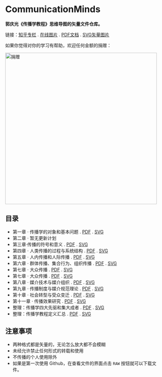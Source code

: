 # CommunicationMinds
<b>郭庆光《传播学教程》思维导图的矢量文件仓库。</b>  

链接：[知乎专栏](https://zhuanlan.zhihu.com/jcnotes) . [在线图片](https://zhuanlan.zhihu.com/p/27378927) . [PDF文档](https://github.com/reynd/communicationminds/tree/master/pdf) . [SVG矢量图片](https://github.com/reynd/communicationminds/tree/master/svg)  
  

如果你觉得对你的学习有帮助，欢迎任何金额的捐赠：  
  
<img src="https://github.com/reynd/communicationminds/raw/master/donate.jpg" alt="捐赠" title="支付宝" width="480"/>


## 目录
- 第一章 · 传播学的对象和基本问题 . [PDF](https://github.com/reynd/communicationminds/raw/master/pdf/1%E3%80%81%E4%BC%A0%E6%92%AD%E5%AD%A6%E7%9A%84%E5%AF%B9%E8%B1%A1%E5%92%8C%E5%9F%BA%E6%9C%AC%E9%97%AE%E9%A2%98.pdf) . [SVG](https://github.com/reynd/communicationminds/raw/master/svg/1%E3%80%81%E4%BC%A0%E6%92%AD%E5%AD%A6%E7%9A%84%E5%AF%B9%E8%B1%A1%E5%92%8C%E5%9F%BA%E6%9C%AC%E9%97%AE%E9%A2%98.svg)
- 第二章 · 暂无更新计划
- 第三章·传播的符号和意义 . [PDF](https://github.com/reynd/communicationminds/raw/master/pdf/3%E3%80%81%E4%BC%A0%E6%92%AD%E7%9A%84%E7%AC%A6%E5%8F%B7%E5%92%8C%E6%84%8F%E4%B9%89.pdf) . [SVG](https://github.com/reynd/communicationminds/raw/master/svg/3%E3%80%81%E4%BC%A0%E6%92%AD%E7%9A%84%E7%AC%A6%E5%8F%B7%E5%92%8C%E6%84%8F%E4%B9%89.svg)
- 第四章 · 人类传播的过程与系统结构 . [PDF](https://github.com/reynd/communicationminds/raw/master/pdf/4%E3%80%81%E4%BA%BA%E7%B1%BB%E4%BC%A0%E6%92%AD%E7%9A%84%E8%BF%87%E7%A8%8B%E4%B8%8E%E7%B3%BB%E7%BB%9F%E7%BB%93%E6%9E%84.pdf) . [SVG](https://github.com/reynd/communicationminds/raw/master/svg/4%E3%80%81%E4%BA%BA%E7%B1%BB%E4%BC%A0%E6%92%AD%E7%9A%84%E8%BF%87%E7%A8%8B%E4%B8%8E%E7%B3%BB%E7%BB%9F%E7%BB%93%E6%9E%84.svg)
- 第五章 · 人内传播和人际传播 . [PDF](https://github.com/reynd/communicationminds/raw/master/pdf/5%E3%80%81%E4%BA%BA%E5%86%85%E4%BC%A0%E6%92%AD%E5%92%8C%E4%BA%BA%E9%99%85%E4%BC%A0%E6%92%AD.pdf) . [SVG](https://github.com/reynd/communicationminds/raw/master/svg/5%E3%80%81%E4%BA%BA%E5%86%85%E4%BC%A0%E6%92%AD%E5%92%8C%E4%BA%BA%E9%99%85%E4%BC%A0%E6%92%AD.svg)
- 第六章 · 群体传播、集合行为、组织传播 . [PDF](https://github.com/reynd/communicationminds/raw/master/pdf/6%E3%80%81%E7%BE%A4%E4%BD%93%E4%BC%A0%E6%92%AD%E3%80%81%E9%9B%86%E5%90%88%E8%A1%8C%E4%B8%BA%E3%80%81%E7%BB%84%E7%BB%87%E4%BC%A0%E6%92%AD.pdf) . [SVG](https://github.com/reynd/communicationminds/raw/master/svg/6%E3%80%81%E7%BE%A4%E4%BD%93%E4%BC%A0%E6%92%AD%E3%80%81%E9%9B%86%E5%90%88%E8%A1%8C%E4%B8%BA%E3%80%81%E7%BB%84%E7%BB%87%E4%BC%A0%E6%92%AD.svg)
- 第七章 · 大众传播 . [PDF](https://github.com/reynd/communicationminds/raw/master/pdf/7%E3%80%81%E5%A4%A7%E4%BC%97%E4%BC%A0%E6%92%AD.pdf) . [SVG]()
- 第七章 · 大众传播 . [PDF](https://github.com/reynd/communicationminds/raw/master/pdf/7%E3%80%81%E5%A4%A7%E4%BC%97%E4%BC%A0%E6%92%AD.pdf) . [SVG]()
- 第八章 · 媒介技术与媒介组织 . [PDF](https://github.com/reynd/communicationminds/raw/master/pdf/8%E3%80%81%E5%AA%92%E4%BB%8B%E6%8A%80%E6%9C%AF%E4%B8%8E%E5%AA%92%E4%BB%8B%E7%BB%84%E7%BB%87.pdf) . [SVG](https://github.com/reynd/communicationminds/raw/master/svg/8%E3%80%81%E5%AA%92%E4%BB%8B%E6%8A%80%E6%9C%AF%E4%B8%8E%E5%AA%92%E4%BB%8B%E7%BB%84%E7%BB%87.svg)
- 第九章 · 传播制度与媒介规范理论 . [PDF](https://github.com/reynd/communicationminds/raw/master/pdf/9%E3%80%81%E4%BC%A0%E6%92%AD%E5%88%B6%E5%BA%A6%E4%B8%8E%E5%AA%92%E4%BB%8B%E8%A7%84%E8%8C%83%E7%90%86%E8%AE%BA.pdf) . [SVG](https://github.com/reynd/communicationminds/raw/master/svg/9%E3%80%81%E4%BC%A0%E6%92%AD%E5%88%B6%E5%BA%A6%E4%B8%8E%E5%AA%92%E4%BB%8B%E8%A7%84%E8%8C%83%E7%90%86%E8%AE%BA.svg)
- 第十章 · 社会转型与受众变迁 . [PDF](https://github.com/reynd/communicationminds/blob/master/pdf/10%E3%80%81%E7%A4%BE%E4%BC%9A%E8%BD%AC%E5%9E%8B%E4%B8%8E%E5%8F%97%E4%BC%97%E5%8F%98%E8%BF%81.pdf) . [SVG]()
- 第十一章 · 传播效果研究 . [PDF](https://github.com/reynd/communicationminds/blob/master/pdf/11%E3%80%81%E4%BC%A0%E6%92%AD%E6%95%88%E6%9E%9C%E7%A0%94%E7%A9%B6.pdf) . [SVG]()
- 整理：传播学四大先驱和集大成者 . [PDF](https://github.com/reynd/communicationminds/blob/master/pdf/%E4%BC%A0%E6%92%AD%E5%AD%A6%E5%9B%9B%E5%A4%A7%E5%85%88%E9%A9%B1%E5%92%8C%E9%9B%86%E5%A4%A7%E6%88%90%E8%80%85.pdf) . [SVG](https://github.com/reynd/communicationminds/raw/master/svg/%E4%BC%A0%E6%92%AD%E5%AD%A6%E5%9B%9B%E5%A4%A7%E5%85%88%E9%A9%B1%E5%92%8C%E9%9B%86%E5%A4%A7%E6%88%90%E8%80%85.svg)
- 整理：传播学教程定义汇总 . [PDF](https://github.com/reynd/communicationminds/blob/master/pdf/%E4%BC%A0%E6%92%AD%E5%AD%A6%E6%95%99%E7%A8%8B%E5%AE%9A%E4%B9%89%E6%B1%87%E6%80%BB.pdf) . [SVG](https://github.com/reynd/communicationminds/raw/master/svg/%E4%BC%A0%E6%92%AD%E5%AD%A6%E6%95%99%E7%A8%8B%E5%AE%9A%E4%B9%89%E6%B1%87%E6%80%BB.svg)
  
## 注意事项
- 两种格式都是矢量的，无论怎么放大都不会模糊
- 未经允许禁止任何形式的转载和使用
- 不传播的个人使用除外
- 如果是第一次使用 Github，在查看文件的界面点击 `RAW` 按钮就可以下载文件。

